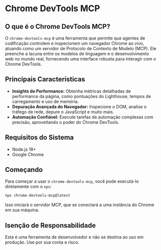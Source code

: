 # Chrome DevTools MCP

## O que é o Chrome DevTools MCP?

O `chrome-devtools-mcp` é uma ferramenta que permite que agentes de codificação controlem e inspecionem um navegador Chrome ao vivo, atuando como um servidor de Protocolo de Contexto de Modelo (MCP). Ele preenche a lacuna entre os modelos de linguagem e o desenvolvimento web no mundo real, fornecendo uma interface robusta para interagir com o Chrome DevTools.

## Principais Características

*   **Insights de Performance:** Obtenha métricas detalhadas de performance da página, como pontuações do Lighthouse, tempos de carregamento e uso de memória.
*   **Depuração Avançada do Navegador:** Inspecione o DOM, analise o tráfego de rede, depure o JavaScript e muito mais.
*   **Automação Confiável:** Execute tarefas de automação complexas com precisão, aproveitando o poder do Chrome DevTools.

## Requisitos do Sistema

*   Node.js 18+
*   Google Chrome

## Começando

Para começar a usar o `chrome-devtools-mcp`, você pode executá-lo diretamente com o `npx`:

```bash
npx chrome-devtools-mcp@latest
```

Isso iniciará o servidor MCP, que se conectará a uma instância do Chrome em sua máquina.

## Isenção de Responsabilidade

Esta é uma ferramenta de desenvolvedor e não se destina ao uso em produção. Use por sua conta e risco.
